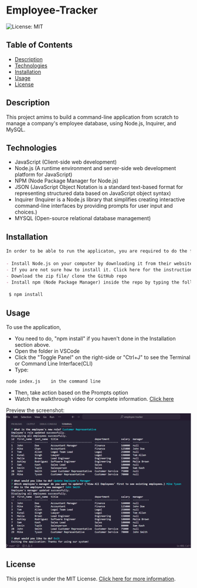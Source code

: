 # Employee-Tracker
![License: MIT](https://img.shields.io/badge/License-MIT-yellow.svg)


## Table of Contents

- [Description](#description)
- [Technologies](#technologies)
- [Installation](#installation)
- [Usage](#usage)
- [License](#license)


## Description

This project amims to build a command-line application from scratch to manage a company's employee database, using Node.js, Inquirer, and MySQL.


## Technologies

- JavaScript (Client-side web development)
- Node.js (A runtime environment and server-side web development platform for JavaScript)
- NPM (Node Package Manager for Node.js)
- JSON (JavaScript Object Notation is a standard text-based format for representing structured data based on JavaScript object syntax)
- Inquirer (Inquirer is a Node.js library that simplifies creating interactive command-line interfaces by providing prompts for user input and choices.)
- MYSQL (Open-source relational database management)


## Installation

```md
In order to be able to run the applicaton, you are required to do the following:

- Install Node.js on your computer by downloading it from their website here, https://nodejs.org/en.
- If you are not sure how to install it. Click here for the instruction, https://coding-boot-camp.github.io/full-stack/nodejs/how-to-install-nodejs.
- Download the zip file/ clone the GitHub repo 
- Install npm (Node Package Manager) inside the repo by typing the following code in the command line:

 $ npm install
 ```


## Usage

To use the application,
- You need to do, "npm install" if you haven't done in the Installation section above.
- Open the folder in VSCode
- Click the "Toggle Panel" on the right-side or "Ctrl+J" to see the Terminal or Command Line Interface(CLI)
- Type:
```md
node index.js    in the command line
```
- Then, take action based on the Prompts option
- Watch the walkthrough video for complete information. [Click here](https://drive.google.com/file/d/1J-T2NkDosyp_er4E1a0bktX6SzDJJ58a/view)


Preview the screenshot:
![Employee Tracker Screenshot](./screenshot/employee-tracker.png)


## License

This project is under the MIT License. [Click here for more information](https://opensource.org/licenses/MIT).
